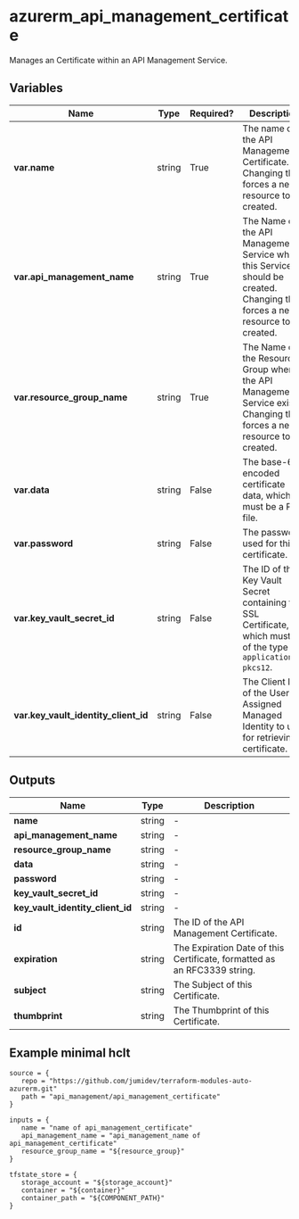 # azurerm_api_management_certificate

Manages an Certificate within an API Management Service.

## Variables

| Name | Type | Required? |  Description |
| ---- | ---- | --------- |  ----------- |
| **var.name** | string | True | The name of the API Management Certificate. Changing this forces a new resource to be created. | 
| **var.api_management_name** | string | True | The Name of the API Management Service where this Service should be created. Changing this forces a new resource to be created. | 
| **var.resource_group_name** | string | True | The Name of the Resource Group where the API Management Service exists. Changing this forces a new resource to be created. | 
| **var.data** | string | False | The base-64 encoded certificate data, which must be a PFX file. | 
| **var.password** | string | False | The password used for this certificate. | 
| **var.key_vault_secret_id** | string | False | The ID of the Key Vault Secret containing the SSL Certificate, which must be of the type `application/x-pkcs12`. | 
| **var.key_vault_identity_client_id** | string | False | The Client ID of the User Assigned Managed Identity to use for retrieving certificate. | 



## Outputs

| Name | Type | Description |
| ---- | ---- | --------- | 
| **name** | string  | - | 
| **api_management_name** | string  | - | 
| **resource_group_name** | string  | - | 
| **data** | string  | - | 
| **password** | string  | - | 
| **key_vault_secret_id** | string  | - | 
| **key_vault_identity_client_id** | string  | - | 
| **id** | string  | The ID of the API Management Certificate. | 
| **expiration** | string  | The Expiration Date of this Certificate, formatted as an RFC3339 string. | 
| **subject** | string  | The Subject of this Certificate. | 
| **thumbprint** | string  | The Thumbprint of this Certificate. | 

## Example minimal hclt

```hcl
source = {
   repo = "https://github.com/jumidev/terraform-modules-auto-azurerm.git" 
   path = "api_management/api_management_certificate" 
}

inputs = {
   name = "name of api_management_certificate" 
   api_management_name = "api_management_name of api_management_certificate" 
   resource_group_name = "${resource_group}" 
}

tfstate_store = {
   storage_account = "${storage_account}" 
   container = "${container}" 
   container_path = "${COMPONENT_PATH}" 
}


```